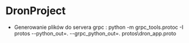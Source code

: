 # DronProject

- Generowanie plików do servera grpc :
python -m grpc_tools.protoc -I protos --python_out=. --grpc_python_out=. protos\dron_app.proto
